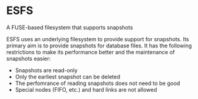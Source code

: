 ESFS
====

A FUSE-based filesystem that supports snapshots

ESFS uses an underlying filesystem to provide support for snapshots. Its primary aim is to provide snapshots for database files. It has the following restrictions to make its performance better and the maintenance of snapshots easier:

- Snapshots are read-only
- Only the earliest snapshot can be deleted
- The perfomrance of reading snapshots does not need to be good
- Special nodes (FIFO, etc.) and hard links are not allowed

